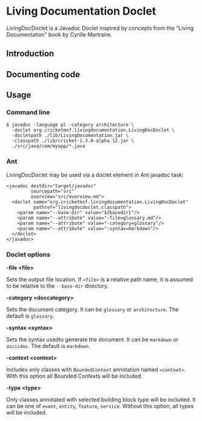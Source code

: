 # Living Documentation Doclet

LivingDocDoclet is a Javadoc Doclet inspired by concepts from the "Living Documentation" book by Cyrille Martraire.

## Introduction

## Documenting code

## Usage

### Command line

    $ javadoc -language pl -category architecture \
      -doclet org.cricketmsf.livingdocumentation.LivingDocDoclet \
      -docletpath ./lib/LivingDocumentation.jar \
      -classpath ./lib/cricket-1.3.0-alpha.12.jar \
      ./src/java/com/myapp/*.java

### Ant

LivingDocDoclet may be used via a doclet element in Ant javadoc task:

    <javadoc destdir="target/javadoc"
             sourcepath="src"
             overview="src/overview.md">
      <doclet name="org.cricketmsf.livingdocumentation.LivingDocDoclet" 
              pathref="livingdocdoclet.classpath">
        <param name="--base-dir" value="${basedir}"/>
        <param name="--attribute" value="-file=glossary.md"/>
        <param name="--attribute" value="-category=glossary"/>
        <param name="--attribute" value="-syntax=markdown"/>
      </doclet>
    </javadoc>

### Doclet options

**-file &lt;file&gt;**
  
Sets the output file location. If `<file>` is a relative path name, it is assumed to be relative to the `--base-dir` directory.

**-category &lt;doccategory&gt;**

Sets the document category. It can be `glossary` or `architecture`. The default is `glossary`.

**-syntax &lt;syntax&gt;**

Sets the syntax usedto generate the document. It can be `markdown` or `asciidoc`. The default is `markdown`.

**-context &lt;context&gt;**

Includes only classes with `BoundedContext` annotation named `<context>`. With this option all Bounded Contexts will be included.

**-type &lt;type&gt;**

Only classes annotated with selected building block type will be included. It can be one of `event`, `entity`, `feature`, `service`. 
Without this option, all types will be included.


